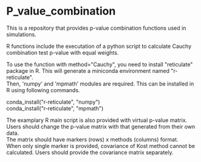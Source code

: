 # P_value_combination

This is a repository that provides p-value combination functions used in simulations. <br />

R functions include the executation of a python script to calculate Cauchy combination test p-value with equal weights. <br />

To use the function with method="Cauchy", you need to install "reticulate" package in R. This will generate a miniconda environment named "r-reticulate". <br />
Then, 'numpy' and 'mpmath' modules are required. This can be installed in R using following commands. <br />

conda_install("r-reticulate", "numpy") <br />
conda_install("r-reticulate", "mpmath") <br />

The examplary R main script is also provided with virtual p-value matrix. <br />
Users should change the p-value matrix with that generated from their own data. <br />
The matrix should have markers (rows) x methods (columns) format. <br />
When only single marker is provided, covariance of Kost method cannot be calculated. Users should provide the covariance matrix separately. <br />
